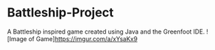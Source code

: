 # Battleship-Project
A Battleship inspired game created using Java and the Greenfoot IDE.
![Image of Game]https://imgur.com/a/xYsaKx9
